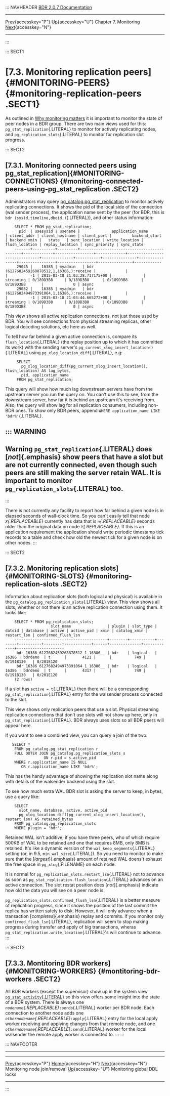 ::: NAVHEADER
  [BDR 2.0.7 Documentation](index.md)
  ---------------------------------------------------------------------------------------- -------------------------------------- ----------------------- -------------------------------------------------------------------------------
  [Prev](monitoring-node-join-remove.md "Monitoring node join/removal"){accesskey="P"}   [Up](monitoring.md){accesskey="U"}    Chapter 7. Monitoring    [Next](monitoring-ddl-lock.md "Monitoring global DDL locks"){accesskey="N"}

------------------------------------------------------------------------
:::

::: SECT1
# [7.3. Monitoring replication peers]{#MONITORING-PEERS} {#monitoring-replication-peers .SECT1}

As outlined in [Why monitoring matters](monitoring-why.md) it is
important to monitor the state of peer nodes in a BDR group. There are
two main views used for this: `pg_stat_replication`{.LITERAL} to monitor
for actively replicating nodes, and `pg_replication_slots`{.LITERAL} to
monitor for replication slot progress.

::: SECT2
## [7.3.1. Monitoring connected peers using pg_stat_replication]{#MONITORING-CONNECTIONS} {#monitoring-connected-peers-using-pg_stat_replication .SECT2}

Administrators may query
[pg_catalog.pg_stat_replication](http://www.postgresql.org/docs/current/static/monitoring-stats.html#PG-STAT-REPLICATION-VIEW)
to monitor actively replicating connections. It shows the pid of the
local side of the connection (wal sender process), the application name
sent by the peer (for BDR, this is
`bdr (sysid,timeline,dboid,)`{.LITERAL}), and other status information:

``` PROGRAMLISTING
    SELECT * FROM pg_stat_replication;
      pid  | usesysid | usename |              application_name              | client_addr | client_hostname | client_port |         backend_start         | backend_xmin |   state   | sent_location | write_location | flush_location | replay_location | sync_priority | sync_state
    -------+----------+---------+--------------------------------------------+-------------+-----------------+-------------+-------------------------------+--------------+-----------+---------------+----------------+----------------+-----------------+---------------+------------
     29045 |    16385 | myadmin   | bdr (6127682459268878512,1,16386,):receive |             |                 |          -1 | 2015-03-18 21:03:28.717175+00 |              | streaming | 0/189D3B8     | 0/189D3B8      | 0/189D3B8      | 0/189D3B8       |             0 | async
     29082 |    16385 | myadmin   | bdr (6127682494973391064,1,16386,):receive |             |                 |          -1 | 2015-03-18 21:03:44.665272+00 |              | streaming | 0/189D3B8     | 0/189D3B8      | 0/189D3B8      | 0/189D3B8       |             0 | async

```

This view shows all active replication connections, not just those used
by BDR. You will see connections from physical streaming replicas, other
logical decoding solutions, etc here as well.

To tell how far behind a given active connection is, compare its
`flush_location`{.LITERAL} (the replay position up to which it has
committed its work) with the sending server\'s
`pg_current_xlog_insert_location()`{.LITERAL} using
`pg_xlog_location_diff`{.LITERAL}, e.g:

``` PROGRAMLISTING
     SELECT
       pg_xlog_location_diff(pg_current_xlog_insert_location(), flush_location) AS lag_bytes,
       pid, application_name
     FROM pg_stat_replication;

```

This query will show how much lag downstream servers have from the
upstream server you run the query on. You can\'t use this to see, from
the downstream server, how far it is behind an upstream it\'s receiving
from. Also, the query will show lag for all replication consumers,
including non-BDR ones. To show only BDR peers, append
`WHERE application_name LIKE 'bdr%'`{.LITERAL}.

::: WARNING
  ------------------------------------------------------------------------------------------------------------------------------------------------------------------------------------------------------------------------------------------------------
  **Warning**
  `pg_stat_replication`{.LITERAL} does [*not*]{.emphasis} show peers that have a slot but are not currently connected, even though such peers are still making the server retain WAL. It is important to monitor `pg_replication_slots`{.LITERAL} too.
  ------------------------------------------------------------------------------------------------------------------------------------------------------------------------------------------------------------------------------------------------------
:::

There is not currently any facility to report how far behind a given
node is in elapsed seconds of wall-clock time. So you can\'t easily tell
that node *`X`{.REPLACEABLE}* currently has data that is
*`n`{.REPLACEABLE}* seconds older than the original data on node
*`Y`{.REPLACEABLE}*. If this is an application requirement the
application should write periodic timestamp tick records to a table and
check how old the newest tick for a given node is on other nodes.
:::

::: SECT2
## [7.3.2. Monitoring replication slots]{#MONITORING-SLOTS} {#monitoring-replication-slots .SECT2}

Information about replication slots (both logical and physical) is
available in the `pg_catalog.pg_replication_slots`{.LITERAL} view. This
view shows all slots, whether or not there is an active replication
connection using them. It looks like:

``` PROGRAMLISTING
    SELECT * FROM pg_replication_slots;
                    slot_name                | plugin | slot_type | datoid | database | active | active_pid | xmin | catalog_xmin | restart_lsn | confirmed_flush_lsn
    -----------------------------------------+--------+-----------+--------+----------+--------+------------+------+--------------+-------------+---------------------
     bdr_16386_6127682459268878512_1_16386__ | bdr    | logical   |  16386 | bdrdemo  | t      |       4121 |      |          749 | 0/191B130   | 0/201E120
     bdr_16386_6127682494973391064_1_16386__ | bdr    | logical   |  16386 | bdrdemo  | t      |       4317 |      |          749 | 0/191B130   | 0/201E120
    (2 rows)

```

If a slot has `active = t`{.LITERAL} then there will be a corresponding
`pg_stat_replication`{.LITERAL} entry for the walsender process
connected to the slot.

This view shows only replication peers that use a slot. Physical
streaming replication connections that don\'t use slots will not show up
here, only in `pg_stat_replication`{.LITERAL}. BDR always uses slots so
all BDR peers will appear here.

If you want to see a combined view, you can query a join of the two:

``` PROGRAMLISTING
   SELECT *
    FROM pg_catalog.pg_stat_replication r
    FULL OUTER JOIN pg_catalog.pg_replication_slots s
                 ON r.pid = s.active_pid
    WHERE r.application_name IS NULL
       OR r.application_name LIKE 'bdr%';

```

This has the handy advantage of showing the replication slot name along
with details of the walsender backend using the slot.

To see how much extra WAL BDR slot is asking the server to keep, in
bytes, use a query like:

``` PROGRAMLISTING
    SELECT
      slot_name, database, active, active_pid
      pg_xlog_location_diff(pg_current_xlog_insert_location(), restart_lsn) AS retained_bytes
    FROM pg_catalog.pg_replication_slots
    WHERE plugin = 'bdr';

```

Retained WAL isn\'t additive; if you have three peers, who of which
require 500KB of WAL to be retained and one that requires 8MB, only 8MB
is retained. It\'s like a dynamic version of the
`wal_keep_segments`{.LITERAL} setting (or, in 9.5,
`min_wal_size`{.LITERAL}). So you need to monitor to make sure that the
[*largest*]{.emphasis} amount of retained WAL doens\'t exhaust the free
space in `pg_xlog`{.FILENAME} on each node.

It is normal for `pg_replication_slots.restart_lsn`{.LITERAL} not to
advance as soon as `pg_stat_replication.flush_location`{.LITERAL}
advances on an active connection. The slot restat position does
[*not*]{.emphasis} indicate how old the data you will see on a peer node
is.

`pg_replication_slots.confirmed_flush_lsn`{.LITERAL} is a better measure
of replication progress, since it shows the position of the last commit
the replica has written safely to disk. However, it will only advance
when a transaction [*completes*]{.emphasis} replay and commits. If you
monitor only `confirmed_flush_lsn`{.LITERAL}, replication will seem to
stop making progress during transfer and apply of big transactions,
wheras `pg_stat_replication.write_location`{.LITERAL}\'s will continue
to advance.
:::

::: SECT2
## [7.3.3. Montitoring BDR workers]{#MONITORING-WORKERS} {#montitoring-bdr-workers .SECT2}

All BDR workers (except the supervisor) show up in the system view
[`pg_stat_activity`{.LITERAL}](https://www.postgresql.org/docs/current/static/monitoring-stats.html#PG-STAT-ACTIVITY-VIEW)
so this view offers some insight into the state of a BDR system. There
is always one *`nodename`{.REPLACEABLE}*`:perdb`{.LITERAL} worker per
BDR node. Each connection to another node adds one
*`othernodename`{.REPLACEABLE}*`:apply`{.LITERAL} entry for the local
apply worker receiving and applying changes from that remote node, and
one *`othernodename`{.REPLACEABLE}*`:send`{.LITERAL} worker for the
local walsender the remote apply worker is connected to.
:::
:::

::: NAVFOOTER

------------------------------------------------------------------------

  --------------------------------------------------------- -------------------------------------- -------------------------------------------------
  [Prev](monitoring-node-join-remove.md){accesskey="P"}     [Home](index.md){accesskey="H"}      [Next](monitoring-ddl-lock.md){accesskey="N"}
  Monitoring node join/removal                               [Up](monitoring.md){accesskey="U"}                        Monitoring global DDL locks
  --------------------------------------------------------- -------------------------------------- -------------------------------------------------
:::
